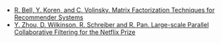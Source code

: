 - [R. Bell, Y. Koren, and C. Volinsky. Matrix Factorization Techniques for Recommender Systems](8.pdf)
- [Y. Zhou, D. Wilkinson, R. Schreiber and R. Pan. Large-scale Parallel Collaborative Filtering for the Netflix Prize](33.pdf)

